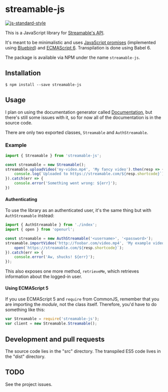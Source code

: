 # streamable-js

[![js-standard-style](https://cdn.rawgit.com/feross/standard/master/badge.svg)](https://github.com/feross/standard)

This is a JavaScript library for [Streamable's API](https://streamable.com/documentation).

It's meant to be minimalistic and uses [JavaScript promises](https://developer.mozilla.org/en/docs/Web/JavaScript/Reference/Global_Objects/Promise) (implemented using [Bluebird](http://bluebirdjs.com/)) and [ECMAScript 6](http://es6-features.org/). Transpilation is done using Babel 6.

The package is available via NPM under the name `streamable-js`.

## Installation

	$ npm install --save streamable-js

## Usage

I plan on using the documentation generator called [Documentation](https://github.com/documentationjs/documentation/), but there's still some issues with it, so for now all of the documentation is in the source code.

There are only two exported classes, `Streamable` and `AuthStreamable`.

### Example

```javascript
import { Streamable } from 'streamable-js';

const streamable = new Streamable();
streamable.uploadVideo('my-video.mp4', 'My fancy video').then(resp => {
	console.log(`Uploaded to https://streamable.com/${resp.shortcode}`);
}).catch(err => {
	console.error('Something went wrong: ${err}');
})
```

#### Authenticating

To use the library as an authenticated user, it's the same thing but with `AuthStreamable` instead:

```javascript
import { AuthStreamable } from './index';
import { open } from 'openurl';

const streamable = new AuthStreamable('<username>', '<password>');
streamable.importVideo('http://foobar.com/video.mp4', 'My example video').then(resp => {
	open(`https://streamable.com/${resp.shortcode}`);
}).catch(err => {
	console.error('Aw, shucks! ${err}');
});
```

This also exposes one more method, `retrieveMe`, which retrieves information about the logged-in user.

#### Using ECMAScript 5

If you use ECMAScript 5 and `require` from CommonJS, remember that you are importing the *module*, not the class itself. Therefore, you'd have to do something like this:

```javascript
var Streamable = require('streamable-js');
var client = new Streamable.Streamable();
```

## Development and pull requests

The source code lies in the "src" directory. The transpiled ES5 code lives in the "dist" directory.

## TODO

See the project issues.
